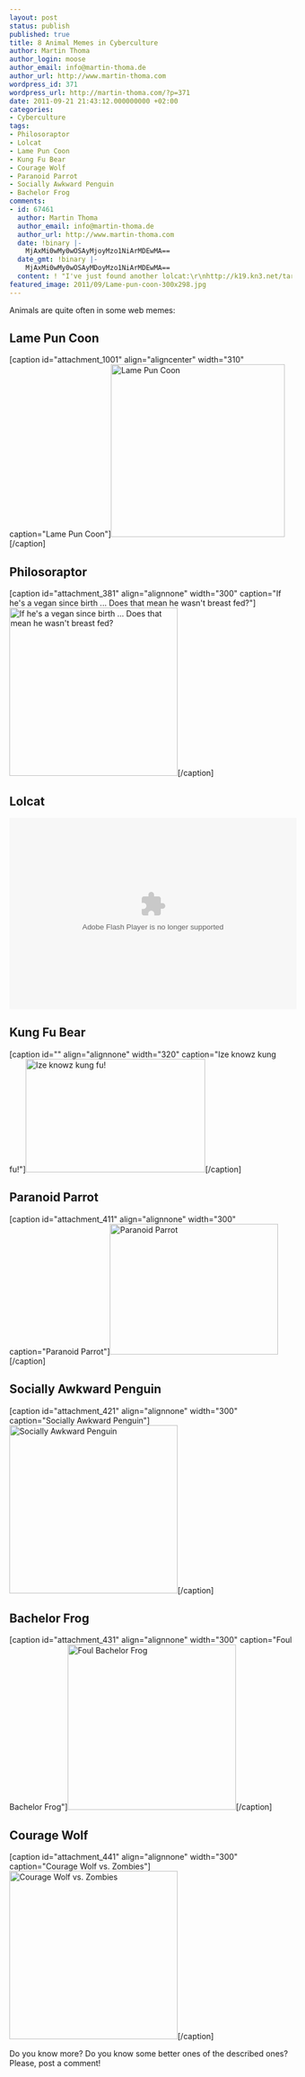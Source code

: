 ```yaml
---
layout: post
status: publish
published: true
title: 8 Animal Memes in Cyberculture
author: Martin Thoma
author_login: moose
author_email: info@martin-thoma.de
author_url: http://www.martin-thoma.com
wordpress_id: 371
wordpress_url: http://martin-thoma.com/?p=371
date: 2011-09-21 21:43:12.000000000 +02:00
categories:
- Cyberculture
tags:
- Philosoraptor
- Lolcat
- Lame Pun Coon
- Kung Fu Bear
- Courage Wolf
- Paranoid Parrot
- Socially Awkward Penguin
- Bachelor Frog
comments:
- id: 67461
  author: Martin Thoma
  author_email: info@martin-thoma.de
  author_url: http://www.martin-thoma.com
  date: !binary |-
    MjAxMi0wMy0wOSAyMjoyMzo1NiArMDEwMA==
  date_gmt: !binary |-
    MjAxMi0wMy0wOSAyMDoyMzo1NiArMDEwMA==
  content: ! "I've just found another lolcat:\r\nhttp://k19.kn3.net/taringa/6/9/9/8/8/1/3/3dher/315.gif?6417"
featured_image: 2011/09/Lame-pun-coon-300x298.jpg
---
```

Animals are quite often in some web memes:
<h2>Lame Pun Coon</h2>
[caption id="attachment_1001" align="aligncenter" width="310" caption="Lame Pun Coon"]<a href="http://martin-thoma.com/wp-content/uploads/2011/09/Lame-pun-coon.jpg"><img src="http://martin-thoma.com/wp-content/uploads/2011/09/Lame-pun-coon.jpg" alt="Lame Pun Coon" title="Lame Pun Coon" width="310" height="308" class="size-full wp-image-1001" /></a>[/caption]

<h2>Philosoraptor</h2>
[caption id="attachment_381" align="alignnone" width="300" caption="If he&#39;s a vegan since birth ... Does that mean he wasn&#39;t breast fed?"]<a href="http://martin-thoma.com/wp-content/uploads/2011/09/Philosoraptor.jpg"><img class="size-medium wp-image-381" title="Philosoraptor" src="http://martin-thoma.com/wp-content/uploads/2011/09/Philosoraptor-300x300.jpg" alt="If he's a vegan since birth ... Does that mean he wasn't breast fed?" width="300" height="300" /></a>[/caption]
<h2>Lolcat</h2>
<object width="512" height="341" classid="clsid:d27cdb6e-ae6d-11cf-96b8-444553540000" codebase="http://download.macromedia.com/pub/shockwave/cabs/flash/swflash.cab#version=6,0,40,0"><param name="flashvars" value="host=picasaweb.google.com&amp;hl=de&amp;feat=flashalbum&amp;RGB=0x000000&amp;feed=http%3A%2F%2Fpicasaweb.google.com%2Fdata%2Ffeed%2Fapi%2Fuser%2Fthemoosemind%2Falbumid%2F5444766564208572833%3Falt%3Drss%26kind%3Dphoto%26hl%3Dde" /><param name="pluginspage" value="http://www.macromedia.com/go/getflashplayer" /><param name="src" value="http://picasaweb.google.com/s/c/bin/slideshow.swf" /><embed width="512" height="341" type="application/x-shockwave-flash" src="http://picasaweb.google.com/s/c/bin/slideshow.swf" flashvars="host=picasaweb.google.com&amp;hl=de&amp;feat=flashalbum&amp;RGB=0x000000&amp;feed=http%3A%2F%2Fpicasaweb.google.com%2Fdata%2Ffeed%2Fapi%2Fuser%2Fthemoosemind%2Falbumid%2F5444766564208572833%3Falt%3Drss%26kind%3Dphoto%26hl%3Dde" pluginspage="http://www.macromedia.com/go/getflashplayer" /></object>
<h2>Kung Fu Bear</h2>
[caption id="" align="alignnone" width="320" caption="Ize knowz kung fu!"]<img style="border-style: initial; border-color: initial; border-width: 0px;" title="Ize knowz kung fu!" src="http://1.bp.blogspot.com/_ndHE4hkuvB4/TUb-P5X9lNI/AAAAAAAAEpg/JDoGDXSV7QM/s320/kungfu-bear.jpg" alt="Ize knowz kung fu!" width="320" height="202" border="0" />[/caption]
<h2>Paranoid Parrot</h2>
[caption id="attachment_411" align="alignnone" width="300" caption="Paranoid Parrot"]<a href="http://martin-thoma.com/wp-content/uploads/2011/09/Paranoid-Parrot.jpg"><img class="size-medium wp-image-411" title="Paranoid Parrot" src="http://martin-thoma.com/wp-content/uploads/2011/09/Paranoid-Parrot-300x233.jpg" alt="Paranoid Parrot" width="300" height="233" /></a>[/caption]
<h2>Socially Awkward Penguin</h2>
[caption id="attachment_421" align="alignnone" width="300" caption="Socially Awkward Penguin"]<a href="http://martin-thoma.com/wp-content/uploads/2011/09/Socially-Awkward-Penguin.jpg"><img class="size-medium wp-image-421" title="Socially Awkward Penguin" src="http://martin-thoma.com/wp-content/uploads/2011/09/Socially-Awkward-Penguin-300x300.jpg" alt="Socially Awkward Penguin" width="300" height="300" /></a>[/caption]
<h2>Bachelor Frog</h2>
[caption id="attachment_431" align="alignnone" width="300" caption="Foul Bachelor Frog"]<a href="http://martin-thoma.com/wp-content/uploads/2011/09/bachelor-frog.png"><img class="size-medium wp-image-431" title="Foul Bachelor Frog" src="http://martin-thoma.com/wp-content/uploads/2011/09/bachelor-frog-300x295.png" alt="Foul Bachelor Frog" width="300" height="295" /></a>[/caption]
<h2>Courage Wolf</h2>
[caption id="attachment_441" align="alignnone" width="300" caption="Courage Wolf vs. Zombies"]<a href="http://martin-thoma.com/wp-content/uploads/2011/09/courage-wolf-vs-zombies.jpg"><img class="size-medium wp-image-441" title="Courage Wolf vs. Zombies" src="http://martin-thoma.com/wp-content/uploads/2011/09/courage-wolf-vs-zombies-300x300.jpg" alt="Courage Wolf vs. Zombies" width="300" height="300" /></a>[/caption]

Do you know more? Do you know some better ones of the described ones? Please, post a comment!
